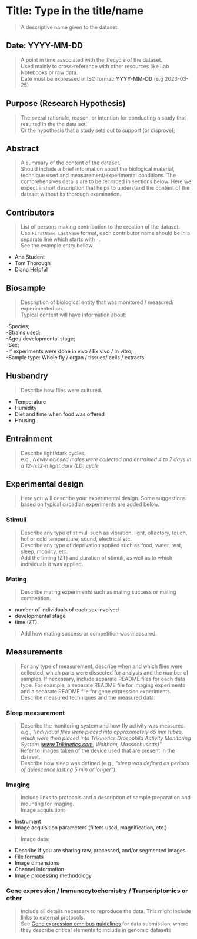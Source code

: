 # Title: Type in the title/name
> A descriptive name given to the dataset.

## Date: YYYY-MM-DD
> A point in time associated with the lifecycle of the dataset.  
> Used mainly to cross-reference with other resources like Lab Notebooks or raw data.  
> Date must be expressed in ISO format: **YYYY-MM-DD** (e.g 2023-03-25)  

## Purpose (Research Hypothesis)
> The overal rationale, reason, or intention for conducting a study that resulted in the the data set.   
> Or the hypothesis that a study sets out to support (or disprove);

## Abstract
> A summary of the content of the dataset.  
> Should include a brief information about the biological material, technique used and measurement/experimental conditions. 
> The comprehensives details are to be recorded in sections below. Here we expect a short description that helps to understand the content of the dataset without its thorough examination.

## Contributors
> List of persons making contribution to the creation of the dataset.  
> Use `FirstName LastName` format, each contributor name should be in a separate line which starts with `-`.  
> See the example entry bellow
- Ana Student
- Tom Thorough
- Diana Helpful

## Biosample
> Description of biological entity that was monitored / measured/ experimented on.    
> Typical content will have information about:
>
 -Species;  
 -Strains used;  
 -Age / developmental stage;  
 -Sex;  
 -If experiments were done in vivo / Ex vivo / In vitro;  
 -Sample type: Whole fly / organ / tissues/ cells / extracts. 

## Husbandry 
> Describe how flies were cultured.  
  - Temperature
  - Humidity
  - Diet and time when food was offered
  - Housing.


## Entrainment
> Describe light/dark cycles.  
e.g., *Newly eclosed males were collected and entrained 4 to 7 days in a 12-h:12-h light:dark (LD) cycle*

## Experimental design
> Here you will describe your experimental design. Some suggestions based on typical circadian experiments are added below.  

### Stimuli
> Describe any type of stimuli such as vibration, light, olfactory, touch, hot or cold temperature, sound, electrical etc.  
> Describe any type of deprivation applied such as food, water, rest, sleep, mobility, etc.  
> Add the timing (ZT) and duration of stimuli, as well as to which individuals it was applied. 

### Mating
> Describe mating experiments such as mating success or mating competition.
 - number of individuals of each sex involved
 - developmental stage 
 - time (ZT).
> Add how mating success or competition was measured.

## Measurements
> For any type of measurement, describe when and which flies were collected, which parts were dissected for analysis and the number of samples.
> If necessary, include separate README files for each data type. For example, a separate README file for Imaging experiments and a separate README file for gene expression experiments.
> Describe measured techniques and the measured data. 

### Sleep measurement
> Describe the monitoring system and how fly activity was measured.  
e.g., *"Individual flies were placed into approximately 65 mm tubes, which were then placed into Trikinetics Drosophila Activity Monitoring System (www.Trikinetics.com, Waltham, Massachusetts)"*  
> Refer to images taken of the device used that are present in the dataset.  
> Describe how sleep was defined (e.g., *"sleep was defined as periods of quiescence lasting 5 min or longer"*).    

### Imaging
> Include links to protocols and a description of sample preparation and mounting for imaging.   
> Image acquisition: 
  - Instrument
  - Image acquisition parameters (filters used, magnification, etc.)
> Image data:
  - Describe if you are sharing raw, processed, and/or segmented images.
  - File formats
  - Image dimensions
  - Channel information
  - Image processing methodology

### Gene expression / Immunocytochemistry / Transcriptomics or other   
> Include all details necessary to reproduce the data. This might include links to external protocols.    
> See [Gene expression omnibus guidelines](https://www.ncbi.nlm.nih.gov/geo/info/MIAME.html) for data submission, where they describe critical elements to include in genomic datasets

